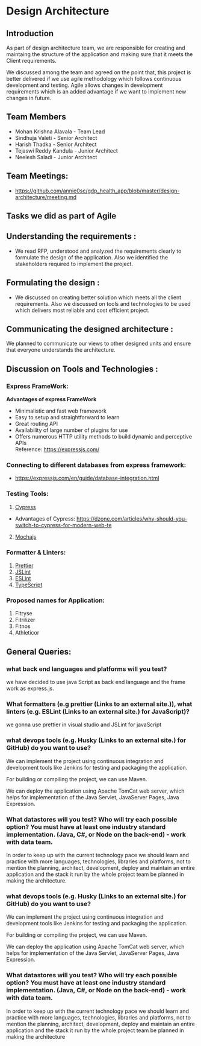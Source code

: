 # Design Architecture

## Introduction

As part of design architecture team, we are responsible for creating and maintaing the structure of the application and making sure that it meets the Client requirements.

We discussed among the team and agreed on the point that, this project is better delivered if we use agile methodology which follows continuous development and testing. Agile allows changes in development requirements which is an added advantage if we want to implement new changes in future.

## Team Members 

- Mohan Krishna Alavala - Team Lead
- Sindhuja Valeti       - Senior Architect
- Harish Thadka         - Senior Architect
- Tejaswi Reddy Kandula - Junior Architect
- Neelesh Saladi        - Junior Architect

## Team Meetings:

- https://github.com/annie0sc/gdp_health_app/blob/master/design-architecture/meeting.md

## Tasks we did as part of Agile

## Understanding the requirements :
 
 - We read RFP, understood and analyzed the requirements clearly to formulate the design of the application. Also we identified
 the stakeholders required to implement the project.
 
## Formulating the design :

- We discussed on creating better solution which meets all the client requirements. Also we discussed on tools and technologies
to be used which delivers most reliable and cost efficient project.

## Communicating the designed architecture :

We planned to communicate our views to other designed units and ensure that everyone understands the architecture.

## Discussion on Tools and Technologies :

### Express FrameWork:

**Advantages of express FrameWork**
- Minimalistic and fast web framework
- Easy to setup and straightforward to learn
- Great routing API
- Availability of large number of plugins for use
- Offers numerous HTTP utility methods to build dynamic and perceptive APIs  
Reference: https://expressjs.com/

### Connecting to different databases from express framework:

- https://expressjs.com/en/guide/database-integration.html

### Testing Tools:

1. [Cypress](https://www.cypress.io/)
- Advantages of Cypress: https://dzone.com/articles/why-should-you-switch-to-cypress-for-modern-web-te
2. [Mochajs](https://mochajs.org/)

### Formatter & Linters:

1. [Prettier](https://prettier.io/)
2. [JSLint](https://jslint.com/)
3. [ESLint](https://eslint.org/)
4. [TypeScript](https://www.typescriptlang.org/)

### Proposed names for Application:

1. Fitryse
2. Fitrilizer
3. Fitnos
4. Athleticor

## General Queries:

### what back end languages and platforms will you test?  
  
  we have decided to use java Script as back end language and the frame work as express.js.

### What formatters (e.g prettier (Links to an external site.)), what linters (e.g. ESLint (Links to an external site.) for JavaScript)?  
 
  we gonna use prettier in visual studio and JSLint for javaScript

### what devops tools (e.g. Husky (Links to an external site.) for GitHub) do you want to use? 

  We can implement the project using continuous integration and development tools like Jenkins for testing and packaging the application.

  For building or compiling the project, we can use Maven.

  We can deploy the application using Apache TomCat web server, which helps for implementation of the Java Servlet, JavaServer Pages, Java Expression.

### What datastores will you test? Who will try each possible option?   You must have at least one industry standard implementation. (Java, C#, or Node on the back-end) - work with data team.

   In order to keep up with the current technology pace we should learn and practice with more languages, technologies, libraries and platforms, not to mention the planning, architect, development, deploy and maintain an entire application and the stack it run by the whole project team be planned in making the architecture.

### what devops tools (e.g. Husky (Links to an external site.) for GitHub) do you want to use? 

  We can implement the project using continuous integration and development tools like Jenkins for testing and packaging the application.

  For building or compiling the project, we can use Maven.

  We can deploy the application using Apache TomCat web server, which helps for implementation of the Java Servlet, JavaServer Pages, Java Expression.


### What datastores will you test? Who will try each possible option?   You must have at least one industry standard implementation. (Java, C#, or Node on the back-end) - work with data team.

   In order to keep up with the current technology pace we should learn and practice with more languages, technologies, libraries and platforms, not to mention the planning, architect, development, deploy and maintain an entire application and the stack it run by the whole project team be planned in making the architecture

  
